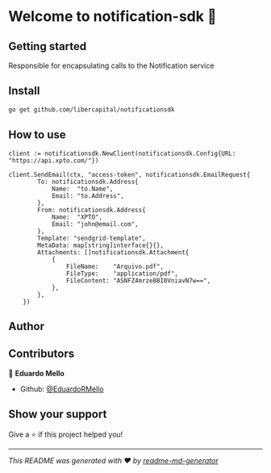 # Welcome to notification-sdk 👋

## Getting started

Responsible for encapsulating calls to the Notification service

## Install

```bash
go get github.com/libercapital/notificationsdk
```

## How to use

```golang
client := notificationsdk.NewClient(notificationsdk.Config{URL: "https://api.xpto.com/"})

client.SendEmail(ctx, "access-token", notificationsdk.EmailRequest{
		To: notificationsdk.Address{
			Name:  "to.Name",
			Email: "to.Address",
		},
		From: notificationsdk.Address{
			Name:  "XPTO",
			Email: "john@email.com",
		},
		Template: "sendgrid-template",
		MetaData: map[string]interface{}{},
		Attachments: []notificationsdk.Attachment{
			{
				FileName:    "Arquivo.pdf",
				FileType:    "application/pdf",
				FileContent: "ASNFZ4mrze8BI0VniavN7w==",
			},
		},
	})
```

## Author

## Contributors

👤 **Eduardo Mello**

- Github: [@EduardoRMello](https://github.com/EduardoRMello)

## Show your support

Give a ⭐️ if this project helped you!

---

_This README was generated with ❤️ by [readme-md-generator](https://github.com/kefranabg/readme-md-generator)_
